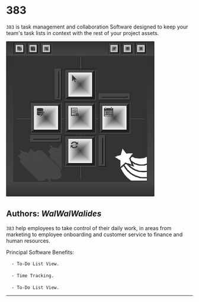 # 383
`383` is task management and collaboration Software designed to keep your team's task lists in context with the rest of your project assets.


![](Img/383_2.png)


**Authors:**  *WalWalWalides*
------

`383` help employees to take control of their daily work, in areas from marketing to employee onboarding and customer service to finance and human resources.


Principal Software Benefits:

      - To-Do List View.

      - Time Tracking.

      - To-Do List View.

    
    


------

